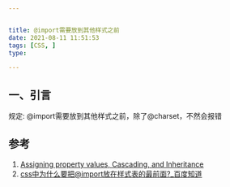```yaml
---


title: @import需要放到其他样式之前
date: 2021-08-11 11:51:53
tags: [CSS, ]
type:

---
```



## 一、引言

规定:
@import需要放到其他样式之前，除了@charset，不然会报错

## 参考

1. [Assigning property values, Cascading, and Inheritance](https://www.w3.org/TR/CSS21/cascade.html#at-import)
2. [css中为什么要把@import放在样式表的最前面?_百度知道](https://zhidao.baidu.com/question/518391530.html)

